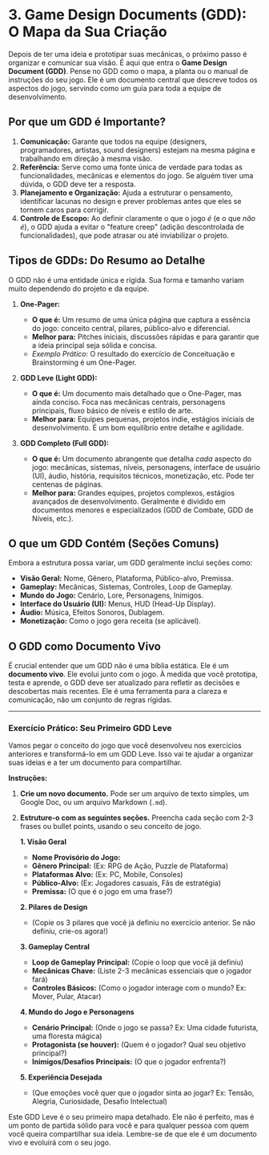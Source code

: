 # 3. Game Design Documents (GDD): O Mapa da Sua Criação

Depois de ter uma ideia e prototipar suas mecânicas, o próximo passo é organizar e comunicar sua visão. É aqui que entra o **Game Design Document (GDD)**. Pense no GDD como o mapa, a planta ou o manual de instruções do seu jogo. Ele é um documento central que descreve todos os aspectos do jogo, servindo como um guia para toda a equipe de desenvolvimento.

## Por que um GDD é Importante?

1.  **Comunicação:** Garante que todos na equipe (designers, programadores, artistas, sound designers) estejam na mesma página e trabalhando em direção à mesma visão.
2.  **Referência:** Serve como uma fonte única de verdade para todas as funcionalidades, mecânicas e elementos do jogo. Se alguém tiver uma dúvida, o GDD deve ter a resposta.
3.  **Planejamento e Organização:** Ajuda a estruturar o pensamento, identificar lacunas no design e prever problemas antes que eles se tornem caros para corrigir.
4.  **Controle de Escopo:** Ao definir claramente o que o jogo *é* (e o que *não é*), o GDD ajuda a evitar o "feature creep" (adição descontrolada de funcionalidades), que pode atrasar ou até inviabilizar o projeto.

## Tipos de GDDs: Do Resumo ao Detalhe

O GDD não é uma entidade única e rígida. Sua forma e tamanho variam muito dependendo do projeto e da equipe.

1.  **One-Pager:**
    -   **O que é:** Um resumo de uma única página que captura a essência do jogo: conceito central, pilares, público-alvo e diferencial.
    -   **Melhor para:** Pitches iniciais, discussões rápidas e para garantir que a ideia principal seja sólida e concisa.
    -   *Exemplo Prático:* O resultado do exercício de Conceituação e Brainstorming é um One-Pager.

2.  **GDD Leve (Light GDD):**
    -   **O que é:** Um documento mais detalhado que o One-Pager, mas ainda conciso. Foca nas mecânicas centrais, personagens principais, fluxo básico de níveis e estilo de arte.
    -   **Melhor para:** Equipes pequenas, projetos indie, estágios iniciais de desenvolvimento. É um bom equilíbrio entre detalhe e agilidade.

3.  **GDD Completo (Full GDD):**
    -   **O que é:** Um documento abrangente que detalha *cada* aspecto do jogo: mecânicas, sistemas, níveis, personagens, interface de usuário (UI), áudio, história, requisitos técnicos, monetização, etc. Pode ter centenas de páginas.
    -   **Melhor para:** Grandes equipes, projetos complexos, estágios avançados de desenvolvimento. Geralmente é dividido em documentos menores e especializados (GDD de Combate, GDD de Níveis, etc.).

## O que um GDD Contém (Seções Comuns)

Embora a estrutura possa variar, um GDD geralmente inclui seções como:

-   **Visão Geral:** Nome, Gênero, Plataforma, Público-alvo, Premissa.
-   **Gameplay:** Mecânicas, Sistemas, Controles, Loop de Gameplay.
-   **Mundo do Jogo:** Cenário, Lore, Personagens, Inimigos.
-   **Interface do Usuário (UI):** Menus, HUD (Head-Up Display).
-   **Áudio:** Música, Efeitos Sonoros, Dublagem.
-   **Monetização:** Como o jogo gera receita (se aplicável).

## O GDD como Documento Vivo

É crucial entender que um GDD não é uma bíblia estática. Ele é um **documento vivo**. Ele evolui junto com o jogo. À medida que você prototipa, testa e aprende, o GDD deve ser atualizado para refletir as decisões e descobertas mais recentes. Ele é uma ferramenta para a clareza e comunicação, não um conjunto de regras rígidas.

---

### Exercício Prático: Seu Primeiro GDD Leve

Vamos pegar o conceito do jogo que você desenvolveu nos exercícios anteriores e transformá-lo em um GDD Leve. Isso vai te ajudar a organizar suas ideias e a ter um documento para compartilhar.

**Instruções:**

1.  **Crie um novo documento.** Pode ser um arquivo de texto simples, um Google Doc, ou um arquivo Markdown (`.md`).
2.  **Estruture-o com as seguintes seções.** Preencha cada seção com 2-3 frases ou bullet points, usando o seu conceito de jogo.

    **1. Visão Geral**
    *   **Nome Provisório do Jogo:**
    *   **Gênero Principal:** (Ex: RPG de Ação, Puzzle de Plataforma)
    *   **Plataformas Alvo:** (Ex: PC, Mobile, Consoles)
    *   **Público-Alvo:** (Ex: Jogadores casuais, Fãs de estratégia)
    *   **Premissa:** (O que é o jogo em uma frase?)

    **2. Pilares de Design**
    *   (Copie os 3 pilares que você já definiu no exercício anterior. Se não definiu, crie-os agora!)

    **3. Gameplay Central**
    *   **Loop de Gameplay Principal:** (Copie o loop que você já definiu)
    *   **Mecânicas Chave:** (Liste 2-3 mecânicas essenciais que o jogador fará)
    *   **Controles Básicos:** (Como o jogador interage com o mundo? Ex: Mover, Pular, Atacar)

    **4. Mundo do Jogo e Personagens**
    *   **Cenário Principal:** (Onde o jogo se passa? Ex: Uma cidade futurista, uma floresta mágica)
    *   **Protagonista (se houver):** (Quem é o jogador? Qual seu objetivo principal?)
    *   **Inimigos/Desafios Principais:** (O que o jogador enfrenta?)

    **5. Experiência Desejada**
    *   (Que emoções você quer que o jogador sinta ao jogar? Ex: Tensão, Alegria, Curiosidade, Desafio Intelectual)

Este GDD Leve é o seu primeiro mapa detalhado. Ele não é perfeito, mas é um ponto de partida sólido para você e para qualquer pessoa com quem você queira compartilhar sua ideia. Lembre-se de que ele é um documento vivo e evoluirá com o seu jogo.

